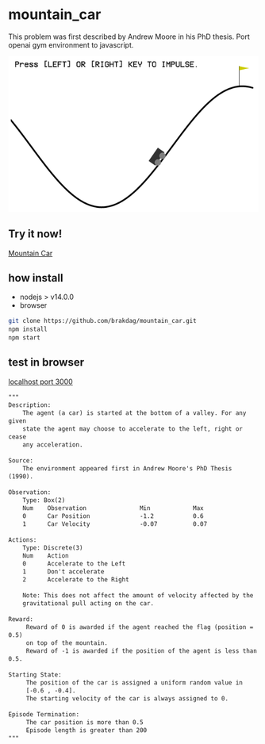 # mountain_car
This problem was first described by Andrew Moore in his PhD thesis. Port openai gym environment to javascript.

![Mountaincar](https://github.com/brakdag/mountain_car/raw/main/doc/car.png)
## Try it now!
[Mountain Car](https://brakdag.github.io/mountain_car/)

## how install

* nodejs > v14.0.0
* browser

```sh
git clone https://github.com/brakdag/mountain_car.git
npm install
npm start
```
## test in browser
[localhost port 3000](http://localhost:3000/)




    """
    Description:
        The agent (a car) is started at the bottom of a valley. For any given
        state the agent may choose to accelerate to the left, right or cease
        any acceleration.

    Source:
        The environment appeared first in Andrew Moore's PhD Thesis (1990).

    Observation:
        Type: Box(2)
        Num    Observation               Min            Max
        0      Car Position              -1.2           0.6
        1      Car Velocity              -0.07          0.07

    Actions:
        Type: Discrete(3)
        Num    Action
        0      Accelerate to the Left
        1      Don't accelerate
        2      Accelerate to the Right

        Note: This does not affect the amount of velocity affected by the
        gravitational pull acting on the car.

    Reward:
         Reward of 0 is awarded if the agent reached the flag (position = 0.5)
         on top of the mountain.
         Reward of -1 is awarded if the position of the agent is less than 0.5.

    Starting State:
         The position of the car is assigned a uniform random value in
         [-0.6 , -0.4].
         The starting velocity of the car is always assigned to 0.

    Episode Termination:
         The car position is more than 0.5
         Episode length is greater than 200
    """

